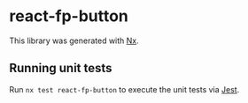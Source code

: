 # react-fp-button

This library was generated with [Nx](https://nx.dev).

## Running unit tests

Run `nx test react-fp-button` to execute the unit tests via [Jest](https://jestjs.io).
